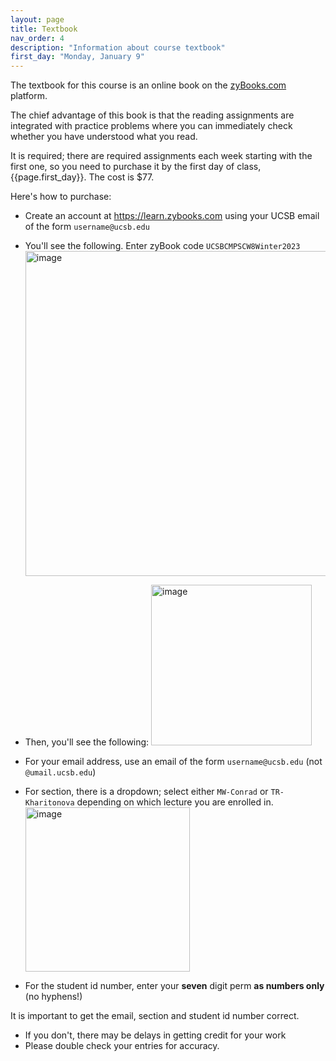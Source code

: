 ```yaml
---
layout: page
title: Textbook
nav_order: 4
description: "Information about course textbook"
first_day: "Monday, January 9"
---
```



The textbook for this course is an online book on the [zyBooks.com](https://zybooks.com) platform.

The chief advantage of this book is that the reading assignments are
integrated with practice problems where you can immediately check
whether you have understood what you read.

It is required; there are required assignments each week starting with the first one, so you need to
purchase it by the first day of class, {{page.first_day}}.  The cost is $77.

Here's how to purchase:

* Create an account at <https://learn.zybooks.com> using your UCSB email of the form `username@ucsb.edu`
* You'll see the following. Enter zyBook code `UCSBCMPSCW8Winter2023 `
  <img width="520" alt="image" src="https://user-images.githubusercontent.com/1119017/210282761-e3772e49-b5cf-41b4-a7bd-bd29e53eda20.png">

* Then, you'll see the following:
  <img width="257" alt="image" src="https://user-images.githubusercontent.com/1119017/210288335-f1b34f35-bfe5-41a7-8d5b-e56f3b8b471a.png">

* For your email address, use an email of the form `username@ucsb.edu` (not `@umail.ucsb.edu`)
* For section, there is a dropdown; select either `MW-Conrad` or `TR-Kharitonova` depending on which lecture you are enrolled in.
  <img width="263" alt="image" src="https://user-images.githubusercontent.com/1119017/210288409-cde119ab-1509-46d4-a4f5-bba4d71a97ee.png">

* For the student id number, enter your **seven** digit perm **as numbers only** (no hyphens!)

It is important to get the email, section and student id number correct.
* If you don't, there may be delays in getting credit for your work
* Please double check your entries for accuracy.


 
